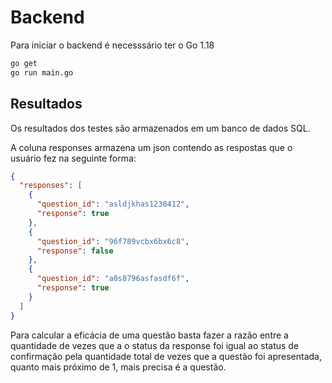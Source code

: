 # Backend

Para iniciar o backend é necesssário ter o Go 1.18

```bash
go get
go run main.go
```

## Resultados

Os resultados dos testes são armazenados em um banco de dados SQL.

A coluna responses armazena um json contendo as respostas que o usuário fez na
seguinte forma:

```json
{
  "responses": [
    {
      "question_id": "asldjkhas1238412",
      "response": true
    },
    {
      "question_id": "96f789vcbx6bx6c8",
      "response": false
    },
    {
      "question_id": "a0s8796asfasdf6f",
      "response": true
    }
  ]
}
```

Para calcular a eficácia de uma questão basta fazer a razão entre a quantidade
de vezes que a o status da response foi igual ao status de confirmação pela
quantidade total de vezes que a questão foi apresentada, quanto mais próximo
de 1, mais precisa é a questão.
